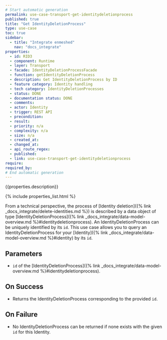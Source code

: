```yaml
---
# Start automatic generation
permalink: use-case-transport-get-identitydeletionprocess
published: true
title: "Get IdentityDeletionProcess"
type: use-case
toc: true
sidebar:
  - title: "Integrate enmeshed"
    nav: "docs_integrate"
properties:
  - id: RID3
  - component: Runtime
  - layer: Transport
  - facade: IdentityDeletionProcessFacade
  - function: getIdentityDeletionProcess
  - description: Get IdentityDeletionProcess by ID
  - feature category: Identity handling
  - tech category: IdentityDeletionProcesses
  - status: DONE
  - documentation status: DONE
  - comments:
  - actor: Identity
  - trigger: REST API
  - precondition:
  - result:
  - priority: n/a
  - complexity: n/a
  - size: n/a
  - created_at:
  - changed_at:
  - api_route_regex:
  - published:
  - link: use-case-transport-get-identitydeletionprocess
require:
required_by:
# End automatic generation
---
```


{{properties.description}}

{% include properties_list.html %}

From a technical perspective, the process of [Identity deletion]({% link _docs_integrate/delete-identities.md %}) is described by a data object of type [IdentityDeletionProcess]({% link _docs_integrate/data-model-overview.md %}#identitydeletionprocess).
An IdentityDeletionProcess can be uniquely identified by its `id`.
This use case allows you to query an IdentityDeletionProcess for your [Identity]({% link _docs_integrate/data-model-overview.md %}#identity) by its `id`.

## Parameters

- `id` of the [IdentityDeletionProcess]({% link _docs_integrate/data-model-overview.md %}#identitydeletionprocess).

## On Success

- Returns the IdentityDeletionProcess corresponding to the provided `id`.

## On Failure

- No IdentityDeletionProcess can be returned if none exists with the given `id` for this Identity.

